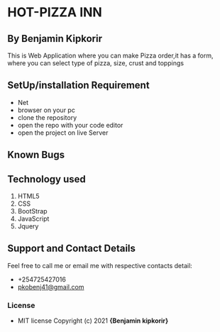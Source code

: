 # HOT-PIZZA INN
## By Benjamin Kipkorir
This is Web Application where you can make Pizza order,it has a form, where you can select type of pizza, size, crust and toppings
## SetUp/installation Requirement
* Net
* browser on your pc
* clone the repository
* open the repo with your code editor
* open the project on live Server
## Known Bugs

## Technology used
1. HTML5
2. CSS
3. BootStrap
4. JavaScript
5. Jquery
## Support and Contact Details
Feel free to call me or email me with respective contacts detail:
* +254725427016
* pkobenj41@gmail.com
### License
* MIT license
Copyright (c) 2021 **{Benjamin kipkorir}**